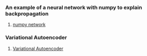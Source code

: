 ### An example of a neural network with numpy to explain backpropagation
1. [numpy network](https://github.com/FullSimplify/net_with_numpy/blob/master/net_numpy.ipynb)

### Variational Autoencoder 

1. [Variational Autoencoder](https://github.com/FullSimplify/Examples/blob/master/Introduction_to_Variational_Autoencoders_1.ipynb)
